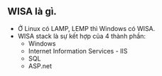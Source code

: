 ## WISA là gì.
- Ở Linux có LAMP, LEMP thì Windows có WISA.
- WISA stack là sự kết hợp của 4 thành phần:
    + Windows
    + Internet Information Services - IIS
    + SQL
    + ASP.net